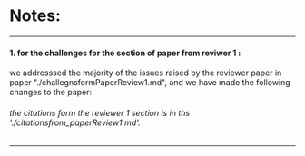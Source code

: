 # Notes: 

_____
#### 1. for the challenges for the section of paper from reviwer 1 : 

we addresssed the majority of the issues raised by the reviewer paper in paper "./challegnsformPaperReview1.md", and we have made the following changes to the paper:

###### the citations form the reviewer 1 section is in ths  './citationsfrom_paperReview1.md'.

_____